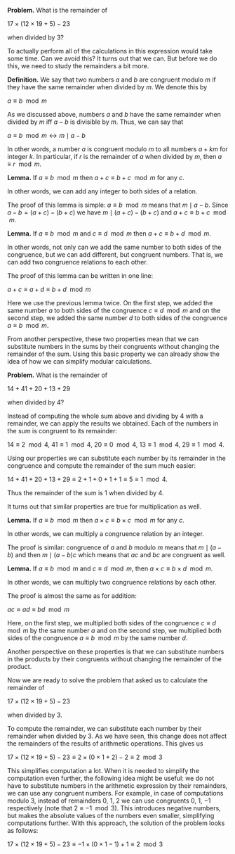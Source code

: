 __Problem.__ What is the remainder of

$17 \times (12 \times 19 + 5) - 23$

when divided by $3$?

To actually perform all of the calculations in this expression would take some time. Can we avoid this? It turns out that we can. But before we do this, we need to study the remainders a bit more. 

__Definition.__ We say that two numbers $a$ and $b$ are congruent modulo $m$ if they have the same remainder when divided by $m$. We denote this by

$a \equiv b \mod{m}$

As we discussed above, numbers $a$ and $b$ have the same remainder when divided by $m$ iff $a-b$ is divisible by $m$. Thus, we can say that 

$a \equiv b \mod{m} \leftrightarrow m \mid a - b$

In other words, a number $a$ is congruent modulo $m$ to all numbers $a + km$ for integer $k$. In particular, if $r$ is the remainder of $a$ when divided by $m$, then $a \equiv r \mod{m}$.

__Lemma.__ If $a \equiv b \mod{m}$ then $a + c \equiv b + c \mod{m}$ for any $c$.

In other words, we can add any integer to both sides of a relation. 

The proof of this lemma is simple: $a \equiv b \mod{m}$ means that $m \mid a - b$. Since $a - b = (a + c) - (b + c)$ we have $m \mid (a + c) - (b + c)$ and $a + c \equiv b + c \mod{m}$. 

__Lemma.__ If $a \equiv b \mod{m}$ and $c \equiv d \mod{m}$ then $a + c \equiv b + d \mod{m}$.

In other words, not only can we add the same number to both sides of the congruence, but we can add different, but congruent numbers. That is, we can add two congruence relations to each other.

The proof of this lemma can be written in one line:

$a + c \equiv a + d \equiv b + d \mod{m}$

Here we use the previous lemma twice. On the first step, we added the same number $a$ to both sides of the congruence $c \equiv d \mod{m}$ and on the second step, we added the same number $d$ to both sides of the congruence $a \equiv b \mod{m}$.

From another perspective, these two properties mean that we can substitute numbers in the sums by their congruents without changing the remainder of the sum. Using this basic property we can already show the idea of how we can simplify modular calculations.

__Problem.__ What is the remainder of

$14 + 41 + 20 + 13 + 29$

when divided by $4$?

Instead of computing the whole sum above and dividing by $4$ with a remainder, we can apply the results we obtained. Each of the numbers in the sum is congruent to its remainder:

$14 \equiv 2 \mod{4}$, $41 \equiv 1 \mod{4}$, $20 \equiv 0 \mod{4}$, $13 \equiv 1 \mod{4}$, $29 \equiv 1 \mod{4}$.

Using our properties we can substitute each number by its remainder in the congruence and compute the remainder of the sum much easier:

$14 + 41 + 20 + 13 + 29 \equiv 2 + 1 + 0 + 1 + 1 \equiv 5 \equiv 1 \mod{4}$.

Thus the remainder of the sum is 1 when divided by 4.

It turns out that similar properties are true for multiplication as well.

__Lemma.__ If $a \equiv b \mod{m}$ then $a \times c \equiv b \times c \mod{m}$ for any $c$.

In other words, we can multiply a congruence relation by an integer.

The proof is similar: congruence of $a$ and $b$ modulo $m$ means that $m \mid (a - b)$ and then $m \mid (a - b)c$ which means that $ac$ and $bc$ are congruent as well. 

__Lemma.__ If $a \equiv b \mod{m}$ and $c \equiv d \mod{m}$, then $a \times c \equiv b \times d \mod{m}$.

In other words, we can multiply two congruence relations by each other.

The proof is almost the same as for addition:

$ac \equiv ad \equiv bd \mod{m}$

Here, on the first step, we multiplied both sides of the congruence $c \equiv d \mod{m}$ by the same number $a$ and on the second step, we multiplied both sides of the congruence $a \equiv b \mod{m}$ by the same number $d$.

Another perspective on these properties is that we can substitute numbers in the products by their congruents without changing the remainder of the product.

Now we are ready to solve the problem that asked us to calculate the remainder of

$17 \times (12 \times 19 + 5) - 23$

when divided by $3$.

To compute the remainder, we can substitute each number by their remainder when divided by 3. As we have seen, this change does not affect the remainders of the results of arithmetic operations. This gives us

$17 \times (12 \times 19 + 5) - 23 \equiv 2 \times (0 \times 1 + 2) - 2 \equiv 2 \mod{3}$

This simplifies computation a lot. When it is needed to simplify the computation even further, the following idea might be useful: we do not have to substitute numbers in the arithmetic expression by their remainders, we can use any congruent numbers. For example, in case of computations modulo 3, instead of remainders $0$, $1$, $2$ we can use congruents $0$, $1$, $-1$ respectively (note that $2 \equiv -1 \mod{3}$). This introduces negative numbers, but makes the absolute values of the numbers even smaller, simplifying computations further. With this approach, the solution of the problem looks as follows:

$17 \times (12 \times 19 + 5) - 23 \equiv -1 \times (0 \times 1 -1) + 1 \equiv 2 \mod{3}$
